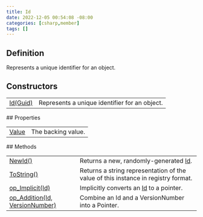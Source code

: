 ```yaml
---
title: Id
date: 2022-12-05 00:54:08 -08:00
categories: [csharp,member]
tags: []
---
```


## Definition

Represents a unique identifier for an object.

## Constructors
<table><tr><td><!--/posts/csharp.member.entitydb.abstractions.valueobjects.id-.ctor#.../--><a href='#'>Id(Guid)</a></td><td>
Represents a unique identifier for an object.
</td></tr></table>
## Properties
<table><tr><td><!--/posts/csharp.member.entitydb.abstractions.valueobjects.id.value/--><a href='#'>Value</a></td><td>The backing value.</td></tr></table>
## Methods
<table><tr><td><!--/posts/csharp.member.entitydb.abstractions.valueobjects.id.newid/--><a href='#'>NewId()</a></td><td>
Returns a new, randomly-generated <a href='/posts/csharp.member.entitydb.abstractions.valueobjects.id/'>Id</a>.
</td></tr><tr><td><!--/posts/csharp.member.entitydb.abstractions.valueobjects.id.tostring/--><a href='#'>ToString()</a></td><td>
Returns a string representation of the value of this instance in
registry format.
</td></tr><tr><td><!--/posts/csharp.member.entitydb.abstractions.valueobjects.id.op_implicit/--><a href='#'>op_Implicit(Id)</a></td><td>
Implicitly converts an <a href='/posts/csharp.member.entitydb.abstractions.valueobjects.id/'>Id</a> to a pointer.
</td></tr><tr><td><!--/posts/csharp.member.entitydb.abstractions.valueobjects.id.op_addition/--><a href='#'>op_Addition(Id, VersionNumber)</a></td><td>
Combine an Id and a VersionNumber into a Pointer.
</td></tr></table>
